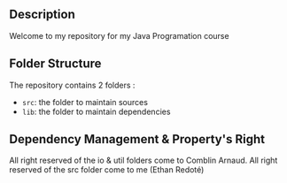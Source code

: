 ## Description

Welcome to my repository for my Java Programation course

## Folder Structure

The repository contains 2 folders :

- `src`: the folder to maintain sources
- `lib`: the folder to maintain dependencies


## Dependency Management & Property's Right

All right reserved of the io & util folders come to Comblin Arnaud.
All right reserved of the src folder come to me (Ethan Redoté)
